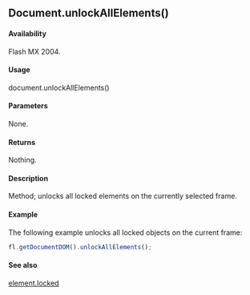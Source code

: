## Document.unlockAllElements()

#### Availability

Flash MX 2004.

#### Usage

document.unlockAllElements()

#### Parameters

None.

#### Returns

Nothing.

#### Description

Method; unlocks all locked elements on the currently selected frame.

#### Example

The following example unlocks all locked objects on the current frame:

```javascript
fl.getDocumentDOM().unlockAllElements();

```

#### See also

[element.locked](../Element_object/element9.md)
